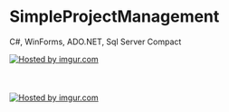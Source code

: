 SimpleProjectManagement
=======================

C#, WinForms, ADO.NET, Sql Server Compact

<a href="http://imgur.com/fA789kq"><img src="http://i.imgur.com/fA789kq.png" title="Hosted by imgur.com"/></a>
<br/><br/><br/><br/>
<a href="http://imgur.com/ayFShD0"><img src="http://i.imgur.com/ayFShD0.png" title="Hosted by imgur.com"/></a>

